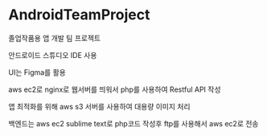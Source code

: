 # AndroidTeamProject
졸업작품용 앱 개발 팀 프로젝트 

안드로이드 스튜디오 IDE 사용

UI는 Figma를 활용

aws ec2로 nginx로 웹서버를 띄워서 php를 사용하여 Restful API 작성

앱 최적화를 위해 aws s3 서버를 사용하여 대용량 이미지 처리

백엔드는 aws ec2 sublime text로 php코드 작성후 ftp를 사용해서 aws ec2로 전송 
